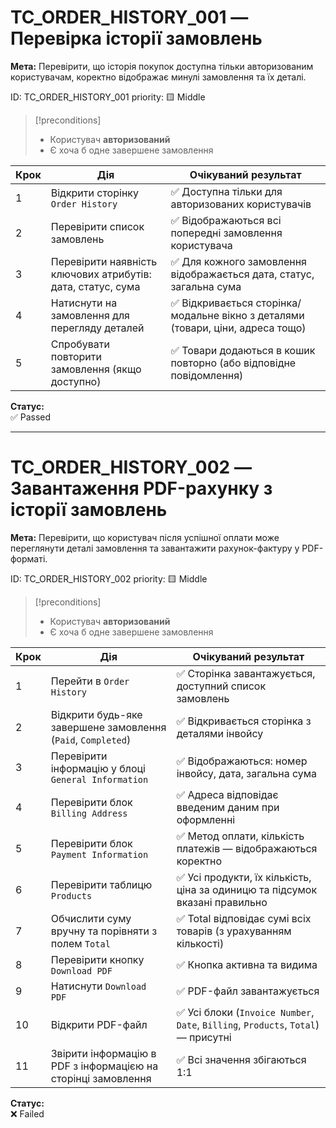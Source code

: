 # TC_ORDER_HISTORY_001 — Перевірка історії замовлень

**Мета:** Перевірити, що історія покупок доступна тільки авторизованим користувачам, коректно відображає минулі замовлення та їх деталі.

ID: TC_ORDER_HISTORY_001
priority: 🟨 Middle

> [!preconditions]
>- Користувач **авторизований**
>- Є хоча б одне завершене замовлення


|Крок|Дія|Очікуваний результат|
|---|---|---|
|1|Відкрити сторінку `Order History`|✅ Доступна тільки для авторизованих користувачів|
|2|Перевірити список замовлень|✅ Відображаються всі попередні замовлення користувача|
|3|Перевірити наявність ключових атрибутів: дата, статус, сума|✅ Для кожного замовлення відображається дата, статус, загальна сума|
|4|Натиснути на замовлення для перегляду деталей|✅ Відкривається сторінка/модальне вікно з деталями (товари, ціни, адреса тощо)|
|5|Спробувати повторити замовлення (якщо доступно)|✅ Товари додаються в кошик повторно (або відповідне повідомлення)|

**Статус:**  
✅ Passed

---

# TC_ORDER_HISTORY_002 — Завантаження PDF-рахунку з історії замовлень

**Мета:** Перевірити, що користувач після успішної оплати може переглянути деталі замовлення та завантажити рахунок-фактуру у PDF-форматі.

ID: TC_ORDER_HISTORY_002
priority: 🟨 Middle

> [!preconditions]
>- Користувач **авторизований**
>- Є хоча б одне завершене замовлення

|Крок|Дія|Очікуваний результат|
|---|---|---|
|1|Перейти в `Order History`|✅ Сторінка завантажується, доступний список замовлень|
|2|Відкрити будь-яке завершене замовлення (`Paid`, `Completed`)|✅ Відкривається сторінка з деталями інвойсу|
|3|Перевірити інформацію у блоці `General Information`|✅ Відображаються: номер інвойсу, дата, загальна сума|
|4|Перевірити блок `Billing Address`|✅ Адреса відповідає введеним даним при оформленні|
|5|Перевірити блок `Payment Information`|✅ Метод оплати, кількість платежів — відображаються коректно|
|6|Перевірити таблицю `Products`|✅ Усі продукти, їх кількість, ціна за одиницю та підсумок вказані правильно|
|7|Обчислити суму вручну та порівняти з полем `Total`|✅ Total відповідає сумі всіх товарів (з урахуванням кількості)|
|8|Перевірити кнопку `Download PDF`|✅ Кнопка активна та видима|
|9|Натиснути `Download PDF`|✅ PDF-файл завантажується|
|10|Відкрити PDF-файл|✅ Усі блоки (`Invoice Number`, `Date`, `Billing`, `Products`, `Total`) — присутні|
|11|Звірити інформацію в PDF з інформацією на сторінці замовлення|✅ Всі значення збігаються 1:1|

**Статус:**  
❌ Failed